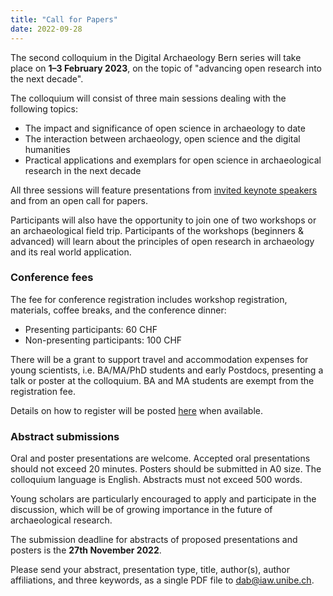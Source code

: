 ```yaml
---
title: "Call for Papers"
date: 2022-09-28
---
```


The second colloquium in the Digital Archaeology Bern series will take place on **1–3 February 2023**, on the topic of "advancing open research into the next decade".

The colloquium will consist of three main sessions dealing with the following topics:

* The impact and significance of open science in archaeology to date
* The interaction between archaeology, open science and the digital humanities
* Practical applications and exemplars for open science in archaeological research in the next decade

All three sessions will feature presentations from [invited keynote speakers](/speakers) and from an open call for papers.

Participants will also have the opportunity to join one of two workshops or an archaeological field trip. 
Participants of the workshops (beginners & advanced) will learn about the principles of open research in archaeology and its real world application.

### Conference fees

The fee for conference registration includes workshop registration, materials, coffee breaks, and the conference dinner:

* Presenting participants: 60 CHF 
* Non-presenting participants: 100 CHF

There will be a grant to support travel and accommodation expenses for young scientists, i.e. BA/MA/PhD students and early Postdocs, presenting a talk or poster at the colloquium.
BA and MA students are exempt from the registration fee. 

Details on how to register will be posted [here](/registration) when available.

### Abstract submissions

Oral and poster presentations are welcome. Accepted oral presentations should not exceed 20 minutes. Posters should be submitted in A0 size. The colloquium language is English. Abstracts must not exceed 500 words. 

Young scholars are particularly encouraged to apply and participate in the discussion, which will be of growing importance in the future of archaeological research.

The submission deadline for abstracts of proposed presentations and posters is the **27th November 2022**.

Please send your abstract, presentation type, title, author(s), author affiliations, and three keywords, as a single PDF file to <dab@iaw.unibe.ch>.          

